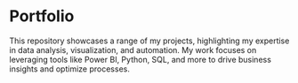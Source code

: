 # Portfolio
This repository showcases a range of my projects, highlighting my expertise in data analysis, visualization, and automation. My work focuses on leveraging tools like Power BI, Python, SQL, and more to drive business insights and optimize processes.
